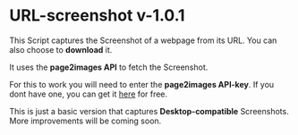 # URL-screenshot v-1.0.1
This Script captures the Screenshot of a webpage from its URL.
You can also choose to **download** it.

It uses the **page2images API** to fetch the Screenshot.

For this to work you will need to enter the **page2images API-key**. 
If you dont have one, you can get it [here](http://www.page2images.com/sign_up) for free.

This is just a basic version that captures **Desktop-compatible** Screenshots. More improvements will be coming soon.
